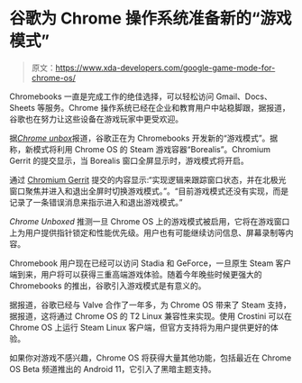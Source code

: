 # 谷歌为 Chrome 操作系统准备新的“游戏模式”

> 原文：<https://www.xda-developers.com/google-game-mode-for-chrome-os/>

Chromebooks 一直是完成工作的绝佳选择，可以轻松访问 Gmail、Docs、Sheets 等服务。Chrome 操作系统已经在企业和教育用户中站稳脚跟，据报道，谷歌也在努力让这些设备在游戏玩家中更受欢迎。

据[*Chrome unbox*](https://chromeunboxed.com/google-is-adding-a-game-mode-for-chromebooks-as-steam-gaming-takes-shape/)报道，谷歌正在为 Chromebooks 开发新的“游戏模式”。据称，新模式将利用 Chrome OS 的 Steam 游戏容器“Borealis”。Chromium Gerrit 的提交显示，当 Borealis 窗口全屏显示时，游戏模式将开启。

通过 [Chromium Gerrit](https://chromium-review.googlesource.com/c/chromium/src/+/2738904) 提交的内容显示:“实现逻辑来跟踪窗口状态，并在北极光窗口聚焦并进入和退出全屏时切换游戏模式。”。“目前游戏模式还没有实现，而是记录了一条错误消息来指示进入和退出游戏模式。”

*Chrome Unboxed* 推测一旦 Chrome OS 上的游戏模式被启用，它将在游戏窗口上为用户提供指针锁定和性能优先级。用户也有可能继续访问信息、屏幕录制等内容。

Chromebook 用户现在已经可以访问 Stadia 和 GeForce，一旦原生 Steam 客户端到来，用户将可以获得三重高端游戏体验。随着今年晚些时候更强大的 Chromebooks 的推出，谷歌引入游戏模式是有意义的。

据报道，谷歌已经与 Valve 合作了一年多，为 Chrome OS 带来了 Steam 支持，据报道，这将通过 Chrome OS 的 T2 Linux 兼容性来实现。使用 Crostini 可以在 Chrome OS 上运行 Steam Linux 客户端，但官方支持将为用户提供更好的体验。

如果你对游戏不感兴趣，Chrome OS 将获得大量其他功能，包括最近在 Chrome OS Beta 频道推出的 Android 11，它引入了黑暗主题支持。